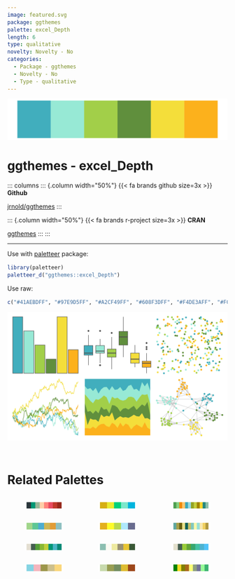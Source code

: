 ```yaml
---
image: featured.svg
package: ggthemes
palette: excel_Depth
length: 6
type: qualitative
novelty: Novelty - No
categories:
  - Package - ggthemes
  - Novelty - No
  - Type - qualitative
---
```


![](featured.svg)

# ggthemes - excel_Depth 

::: columns
::: {.column width="50%"}
{{< fa brands github size=3x >}}
**Github**

[jrnold/ggthemes](https://github.com/jrnold/ggthemes)
:::

::: {.column width="50%"}
{{< fa brands r-project size=3x >}}
**CRAN**

[ggthemes](https://CRAN.R-project.org/package=ggthemes)
:::
:::

<hr> 

Use with [paletteer](https://emilhvitfeldt.github.io/paletteer/) package:

```r
library(paletteer)
paletteer_d("ggthemes::excel_Depth")
```

Use raw:

```r
c("#41AEBDFF", "#97E9D5FF", "#A2CF49FF", "#608F3DFF", "#F4DE3AFF", "#FCB11CFF")
``` 

![](examples.svg) 

<br>

# Related Palettes

<div class="list" style="display: grid; grid-template-columns: auto auto auto;"> <figure class="figure">
<a href="../../awtools/a_palette/"> <img src="../../awtools/a_palette/featured.svg" style="width: 100%;" class="figure-img"></a>
</figure> <figure class="figure">
<a href="../../fishualize/Scarus_ghobban/"> <img src="../../fishualize/Scarus_ghobban/featured.svg" style="width: 100%;" class="figure-img"></a>
</figure> <figure class="figure">
<a href="../../ggthemes/Green_Orange_Teal/"> <img src="../../ggthemes/Green_Orange_Teal/featured.svg" style="width: 100%;" class="figure-img"></a>
</figure> <figure class="figure">
<a href="../../ggthemes/excel_Madison/"> <img src="../../ggthemes/excel_Madison/featured.svg" style="width: 100%;" class="figure-img"></a>
</figure> <figure class="figure">
<a href="../../fishualize/Forcipiger_longirostris/"> <img src="../../fishualize/Forcipiger_longirostris/featured.svg" style="width: 100%;" class="figure-img"></a>
</figure> <figure class="figure">
<a href="../../palettetown/omastar/"> <img src="../../palettetown/omastar/featured.svg" style="width: 100%;" class="figure-img"></a>
</figure> <figure class="figure">
<a href="../../Redmonder/qMSOGn/"> <img src="../../Redmonder/qMSOGn/featured.svg" style="width: 100%;" class="figure-img"></a>
</figure> <figure class="figure">
<a href="../../nationalparkcolors/Yellowstone/"> <img src="../../nationalparkcolors/Yellowstone/featured.svg" style="width: 100%;" class="figure-img"></a>
</figure> <figure class="figure">
<a href="../../Redmonder/qMSOGnYl/"> <img src="../../Redmonder/qMSOGnYl/featured.svg" style="width: 100%;" class="figure-img"></a>
</figure> <figure class="figure">
<a href="../../wesanderson/Moonrise3/"> <img src="../../wesanderson/Moonrise3/featured.svg" style="width: 100%;" class="figure-img"></a>
</figure> <figure class="figure">
<a href="../../lisa/RemediosVaro/"> <img src="../../lisa/RemediosVaro/featured.svg" style="width: 100%;" class="figure-img"></a>
</figure> <figure class="figure">
<a href="../../tvthemes/Tyrell/"> <img src="../../tvthemes/Tyrell/featured.svg" style="width: 100%;" class="figure-img"></a>
</figure> 
</div>
